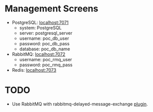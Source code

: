 # Management Screens
- PostgreSQL: [localhost:7071](http://localhost:7071/)
  - system: PostgreSQL
  - server: postgresql_server
  - username: poc_db_user
  - password: poc_db_pass
  - database: poc_db_name
- RabbitMQ: [localhost:7072](http://localhost:7072/)
  - username: poc_rmq_user
  - password: poc_rmq_pass
- Redis: [localhost:7073](http://localhost:7073/)

# TODO
- Use RabbitMQ with rabbitmq-delayed-message-exchange [plugin](https://hub.docker.com/r/tetsuobe/rabbitmq-delayed-message-exchange/~/dockerfile/).